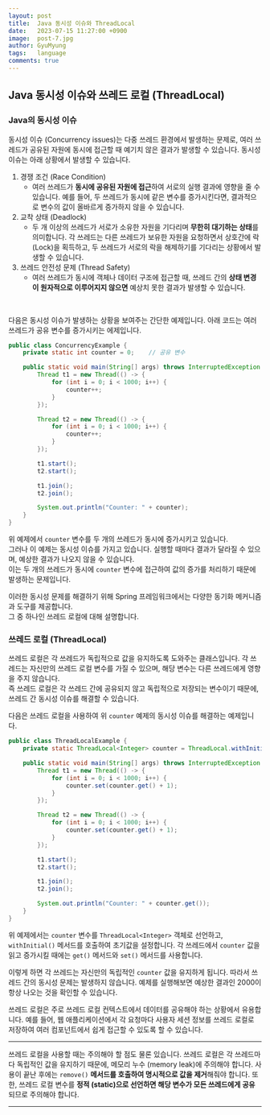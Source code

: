 ```yaml
---
layout:	post
title:  Java 동시성 이슈와 ThreadLocal
date:   2023-07-15 11:27:00 +0900
image:  post-7.jpg
author: GyuMyung
tags:   language
comments: true
---
```

## Java 동시성 이슈와 쓰레드 로컬 (ThreadLocal)

### Java의 동시성 이슈
동시성 이슈 (Concurrency issues)는 다중 쓰레드 환경에서 발생하는 문제로, 여러 쓰레드가 공유된 자원에 동시에 접근할 때 예기치 않은 결과가 발생할 수 있습니다. 동시성 이슈는 아래 상황에서 발생할 수 있습니다.

1. 경쟁 조건 (Race Condition)
    * 여러 쓰레드가 **동시에 공유된 자원에 접근**하여 서로의 실행 결과에 영향을 줄 수 있습니다. 예를 들어, 두 쓰레드가 동시에 같은 변수를 증가시킨다면, 결과적으로 변수의 값이 올바르게 증가하지 않을 수 있습니다.
2. 교착 상태 (Deadlock)
    * 두 개 이상의 쓰레드가 서로가 소유한 자원을 기다리며 **무한히 대기하는 상태**를 의미합니다. 각 쓰레드는 다른 쓰레드가 보유한 자원을 요청하면서 상호간에 락 (Lock)을 획득하고, 두 쓰레드가 서로의 락을 해제하기를 기다리는 상황에서 발생할 수 있습니다.
3. 쓰레드 안전성 문제 (Thread Safety)
    * 여러 쓰레드가 동시에 객체나 데이터 구조에 접근할 때, 쓰레드 간의 **상태 변경이 원자적으로 이루어지지 않으면** 예상치 못한 결과가 발생할 수 있습니다.

<br/>

다음은 동시성 이슈가 발생하는 상황을 보여주는 간단한 예제입니다. 아래 코드는 여러 쓰레드가 공유 변수를 증가시키는 에제입니다. <br/>
```java
public class ConcurrencyExample {
    private static int counter = 0;    // 공유 변수

    public static void main(String[] args) throws InterruptedException {
        Thread t1 = new Thread(() -> {
            for (int i = 0; i < 1000; i++) {
                counter++;
            }
        });

        Thread t2 = new Thread(() -> {
            for (int i = 0; i < 1000; i++) {
                counter++;
            }
        });

        t1.start();
        t2.start();

        t1.join();
        t2.join();

        System.out.println("Counter: " + counter);
    }
}

```
위 예제에서 `counter` 변수를 두 개의 쓰레드가 동시에 증가시키고 있습니다. <br/>
그러나 이 예제는 동시성 이슈를 가지고 있습니다. 실행할 때마다 결과가 달라질 수 있으며, 예상한 결과가 나오지 않을 수 있습니다. <br/>
이는 두 개의 쓰레드가 동시에 `counter` 변수에 접근하여 값의 증가를 처리하기 때문에 발생하는 문제입니다. <br/>

이러한 동시성 문제를 해결하기 위해 Spring 프레임워크에서는 다양한 동기화 메커니즘과 도구를 제공합니다. <br/>
그 중 하나인 쓰레드 로컬에 대해 설명합니다. <br/>

### 쓰레드 로컬 (ThreadLocal)
쓰레드 로컬은 각 쓰레드가 독립적으로 값을 유지하도록 도와주는 클래스입니다. 각 쓰레드는 자신만의 쓰레드 로컬 변수를 가질 수 있으며, 해당 변수는 다른 쓰레드에게 영향을 주지 않습니다. <br/>
즉 쓰레드 로컬은 각 쓰레드 간에 공유되지 않고 독립적으로 저장되는 변수이기 때문에, 쓰레드 간 동시성 이슈를 해결할 수 있습니다. <br/>

다음은 쓰레드 로컬을 사용하여 위 `counter` 예제의 동시성 이슈를 해결하는 예제입니다. <br/>
```java
public class ThreadLocalExample {
    private static ThreadLocal<Integer> counter = ThreadLocal.withInitial(() -> 0);

    public static void main(String[] args) throws InterruptedException {
        Thread t1 = new Thread(() -> {
            for (int i = 0; i < 1000; i++) {
                counter.set(counter.get() + 1);
            }
        });

        Thread t2 = new Thread(() -> {
            for (int i = 0; i < 1000; i++) {
                counter.set(counter.get() + 1);
            }
        });

        t1.start();
        t2.start();

        t1.join();
        t2.join();

        System.out.println("Counter: " + counter.get());
    }
}
```
위 예제에서는 `counter` 변수를 `ThreadLocal<Integer>` 객체로 선언하고, `withInitial()` 메서드를 호출하여 초기값을 설정합니다. 각 쓰레드에서 `counter` 값을 읽고 증가시킬 때에는 `get()` 메서드와 `set()` 메서드를 사용합니다. <br/>

이렇게 하면 각 쓰레드는 자신만의 독립적인 `counter` 값을 유지하게 됩니다. 따라서 쓰레드 간의 동시성 문제는 발생하지 않습니다. 예제를 실행해보면 예상한 결과인 2000이 항상 나오는 것을 확인할 수 있습니다. <br/>

쓰레드 로컬은 주로 쓰레드 로컬 컨텍스트에서 데이터를 공유해야 하는 상황에서 유용합니다. 예를 들어, 웹 애플리케이션에서 각 요청마다 사용자 세션 정보를 쓰레드 로컬로 저장하여 여러 컴포넌트에서 쉽게 접근할 수 있도록 할 수 있습니다. <br/>

---

쓰레드 로컬을 사용할 때는 주의해야 할 점도 물론 있습니다. 쓰레드 로컬은 각 쓰레드마다 독립적인 값을 유지하기 때문에, 메모리 누수 (memory leak)에 주의해야 합니다. 사용이 끝난 후에는 `remove()` **메서드를 호출하여 명시적으로 값을 제거**해줘야 합니다. 또한, 쓰레드 로컬 변수를 **정적 (static)으로 선언하면 해당 변수가 모든 쓰레드에게 공유**되므로 주의해야 합니다.   

---

